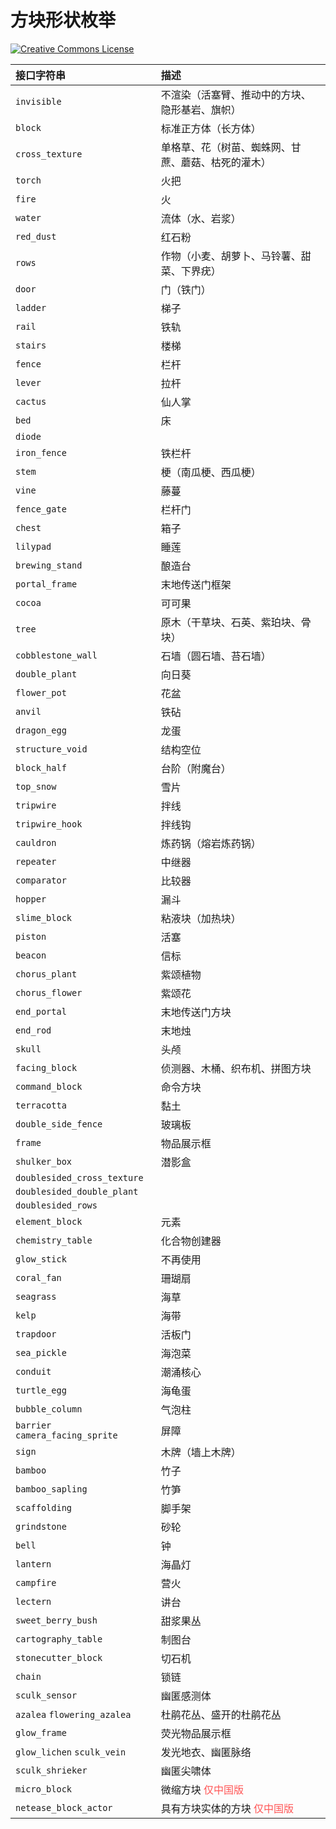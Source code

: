 # 方块形状枚举

<a rel="license" href="http://creativecommons.org/licenses/by-nc-sa/4.0/"><img alt="Creative Commons License" style="border-width:0" src="https://mirrors.creativecommons.org/presskit/buttons/80x15/svg/by-nc-sa.svg" /></a>

| 接口字符串                       | 描述                                                         |
| :------------------------------- | :----------------------------------------------------------- |
| `invisible`                      | 不渲染（活塞臂、推动中的方块、隐形基岩、旗帜）               |
| `block`                          | 标准正方体（长方体）                                         |
| `cross_texture`                  | 单格草、花（树苗、蜘蛛网、甘蔗、蘑菇、枯死的灌木）           |
| `torch`                          | 火把                                                         |
| `fire`                           | 火                                                           |
| `water`                          | 流体（水、岩浆）                                             |
| `red_dust`                       | 红石粉                                                       |
| `rows`                           | 作物（小麦、胡萝卜、马铃薯、甜菜、下界疣）                   |
| `door`                           | 门（铁门）                                                   |
| `ladder`                         | 梯子                                                         |
| `rail`                           | 铁轨                                                         |
| `stairs`                         | 楼梯                                                         |
| `fence`                          | 栏杆                                                         |
| `lever`                          | 拉杆                                                         |
| `cactus`                         | 仙人掌                                                       |
| `bed`                            | 床                                                           |
| `diode`                          |                                                              |
| `iron_fence`                     | 铁栏杆                                                       |
| `stem`                           | 梗（南瓜梗、西瓜梗）                                         |
| `vine`                           | 藤蔓                                                         |
| `fence_gate`                     | 栏杆门                                                       |
| `chest`                          | 箱子                                                         |
| `lilypad`                        | 睡莲                                                         |
| `brewing_stand`                  | 酿造台                                                       |
| `portal_frame`                   | 末地传送门框架                                               |
| `cocoa`                          | 可可果                                                       |
| `tree`                           | 原木（干草块、石英、紫珀块、骨块）                           |
| `cobblestone_wall`               | 石墙（圆石墙、苔石墙）                                       |
| `double_plant`                   | 向日葵                                                       |
| `flower_pot`                     | 花盆                                                         |
| `anvil`                          | 铁砧                                                         |
| `dragon_egg`                     | 龙蛋                                                         |
| `structure_void`                 | 结构空位                                                     |
| `block_half`                     | 台阶（附魔台）                                               |
| `top_snow`                       | 雪片                                                         |
| `tripwire`                       | 拌线                                                         |
| `tripwire_hook`                  | 拌线钩                                                       |
| `cauldron`                       | 炼药锅（熔岩炼药锅）                                         |
| `repeater`                       | 中继器                                                       |
| `comparator`                     | 比较器                                                       |
| `hopper`                         | 漏斗                                                         |
| `slime_block`                    | 粘液块（加热块）                                             |
| `piston`                         | 活塞                                                         |
| `beacon`                         | 信标                                                         |
| `chorus_plant`                   | 紫颂植物                                                     |
| `chorus_flower`                  | 紫颂花                                                       |
| `end_portal`                     | 末地传送门方块                                               |
| `end_rod`                        | 末地烛                                                       |
| `skull`                          | 头颅                                                         |
| `facing_block`                   | 侦测器、木桶、织布机、拼图方块                               |
| `command_block`                  | 命令方块                                                     |
| `terracotta`                     | 黏土                                                         |
| `double_side_fence`              | 玻璃板                                                       |
| `frame`                          | 物品展示框                                                   |
| `shulker_box`                    | 潜影盒                                                       |
| `doublesided_cross_texture`      |                                                              |
| `doublesided_double_plant`       |                                                              |
| `doublesided_rows`               |                                                              |
| `element_block`                  | 元素                                                         |
| `chemistry_table`                | 化合物创建器                                                 |
| `glow_stick`                     | 不再使用                                                     |
| `coral_fan`                      | 珊瑚扇                                                       |
| `seagrass`                       | 海草                                                         |
| `kelp`                           | 海带                                                         |
| `trapdoor`                       | 活板门                                                       |
| `sea_pickle`                     | 海泡菜                                                       |
| `conduit`                        | 潮涌核心                                                     |
| `turtle_egg`                     | 海龟蛋                                                       |
| `bubble_column`                  | 气泡柱                                                       |
| `barrier` `camera_facing_sprite` | 屏障                                                         |
| `sign`                           | 木牌（墙上木牌）                                             |
| `bamboo`                         | 竹子                                                         |
| `bamboo_sapling`                 | 竹笋                                                         |
| `scaffolding`                    | 脚手架                                                       |
| `grindstone`                     | 砂轮                                                         |
| `bell`                           | 钟                                                           |
| `lantern`                        | 海晶灯                                                       |
| `campfire`                       | 营火                                                         |
| `lectern`                        | 讲台                                                         |
| `sweet_berry_bush`               | 甜浆果丛                                                     |
| `cartography_table`              | 制图台                                                       |
| `stonecutter_block`              | 切石机                                                       |
| `chain`                          | 锁链                                                         |
| `sculk_sensor`                   | 幽匿感测体                                                   |
| `azalea` `flowering_azalea`      | 杜鹃花丛、盛开的杜鹃花丛                                     |
| `glow_frame`                     | 荧光物品展示框                                               |
| `glow_lichen` `sculk_vein`       | 发光地衣、幽匿脉络                                           |
| `sculk_shrieker`                 | 幽匿尖啸体                                                   |
| `micro_block`                    | 微缩方块‌ ‌<span style="color:rgb(255, 85, 85);">仅中国版</span> |
| `netease_block_actor`            | 具有方块实体的方块‌ <span style="color:rgb(255, 85, 85);">仅中国版</span> |